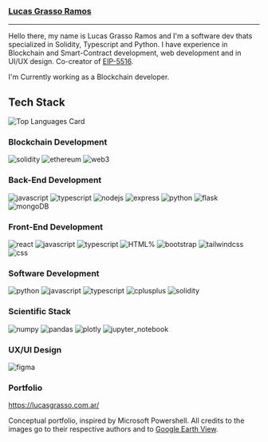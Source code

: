 ### [Lucas Grasso Ramos](https://lucasgrasso.com.ar/)
---

Hello there, my name is Lucas Grasso Ramos and I'm a software dev thats specialized in Solidity, Typescript and Python. I have experience in Blockchain and Smart-Contract development, web development and in UI/UX design. Co-creator of [EIP-5516](https://eips.ethereum.org/EIPS/eip-5516).

I'm Currently working as a Blockchain developer.

## Tech Stack
![Top Languages Card](https://github-readme-stats.vercel.app/api/top-langs/?username=LucasGrasso&layout=compact&theme=dark)

### Blockchain Development
![solidity](https://img.shields.io/badge/Solidity-363636?style=for-the-badge&logo=solidity&logoColor=white)
![ethereum](https://img.shields.io/badge/Ethereum-3C3C3D?style=for-the-badge&logo=ethereum&logoColor=white)
![web3](https://img.shields.io/badge/Web_3-F16822?style=for-the-badge&logo=web3.js&logoColor=white)

### Back-End Development

![javascript](https://img.shields.io/badge/JavaScript-323330?style=for-the-badge&logo=javascript&logoColor=F7DF1E)
![typescript](https://img.shields.io/badge/TypeScript-007acc?style=for-the-badge&logo=typescript&logoColor=white)
![nodejs](https://img.shields.io/badge/Node.JS-339933?style=for-the-badge&logo=node.js&logoColor=white)
![express](https://img.shields.io/badge/Express.js-000000?style=for-the-badge&logo=express&logoColor=white)
![python](https://img.shields.io/badge/Python-3776AB?style=for-the-badge&logo=python&logoColor=white)
![flask](https://img.shields.io/badge/Flask-000000?style=for-the-badge&logo=flask&logoColor=white)
![mongoDB](https://img.shields.io/badge/MongoDB-3FA037?style=for-the-badge&logo=mongodb&logoColor=white)

### Front-End Development
![react](https://img.shields.io/badge/React.js-61DBFB?style=for-the-badge&logo=react&logoColor=black)
![javascript](https://img.shields.io/badge/JavaScript-323330?style=for-the-badge&logo=javascript&logoColor=F7DF1E)
![typescript](https://img.shields.io/badge/TypeScript-007acc?style=for-the-badge&logo=typescript&logoColor=white)
![HTML%](https://img.shields.io/badge/HTML-f06529?style=for-the-badge&logo=HTML5&logoColor=white)
![bootstrap](https://img.shields.io/badge/Bootstrap-563D7C?style=for-the-badge&logo=bootstrap&logoColor=white)
![tailwindcss](https://img.shields.io/badge/TailwindCss-06B6D4?style=for-the-badge&logo=tailwindcss&logoColor=white)
![css](https://img.shields.io/badge/CSS-1572B6?style=for-the-badge&logo=css3&logoColor=white)

### Software Development
![python](https://img.shields.io/badge/Python-3776AB?style=for-the-badge&logo=python&logoColor=white)
![javascript](https://img.shields.io/badge/JavaScript-323330?style=for-the-badge&logo=javascript&logoColor=F7DF1E)
![typescript](https://img.shields.io/badge/TypeScript-007acc?style=for-the-badge&logo=typescript&logoColor=white)
![cplusplus](https://img.shields.io/badge/C++-F16822?style=for-the-badge&logo=cplusplus&logoColor=white)
![solidity](https://img.shields.io/badge/Solidity-363636?style=for-the-badge&logo=solidity&logoColor=white)

### Scientific Stack
![numpy](https://img.shields.io/badge/NumPy-00aae4?style=for-the-badge&logo=numpy&logoColor=white)
![pandas](https://img.shields.io/badge/Pandas-9B26B6?style=for-the-badge&logo=pandas&logoColor=white)
![plotly](https://img.shields.io/badge/Plotly-3776AB?style=for-the-badge&logo=plotly&logoColor=white)
![jupyter_notebook](https://img.shields.io/badge/Jupyter-F37626?style=for-the-badge&logo=jupyter&logoColor=white)

### UX/UI Design
![figma](https://img.shields.io/badge/Figma-AA336A?style=for-the-badge&logo=figma&logoColor=white)

### Portfolio
https://lucasgrasso.com.ar/

Conceptual portfolio, inspired by Microsoft Powershell. All credits to the images go to their respective authors and to [Google Earth View](https://earthview.withgoogle.com/).